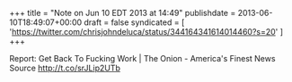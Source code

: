 +++
title = "Note on Jun 10 EDT 2013 at 14:49"
publishdate = 2013-06-10T18:49:07+00:00
draft = false
syndicated = [ 'https://twitter.com/chrisjohndeluca/status/344164341614014460?s=20' ]
+++

Report: Get Back To Fucking Work | The Onion - America's Finest News Source http://t.co/srJLip2UTb
